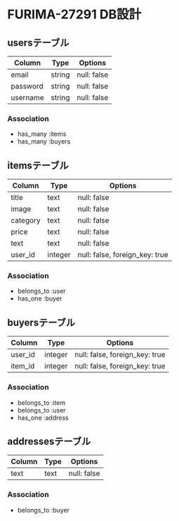 # FURIMA-27291 DB設計
## usersテーブル
|Column|Type|Options|
|------|----|-------|
|email|string|null: false|
|password|string|null: false|
|username|string|null: false|
### Association
- has_many :items
- has_many :buyers

## itemsテーブル
|Column|Type|Options|
|------|----|-------|
|title|text|null: false|
|image|text|null: false|
|category|text|null: false|
|price|text|null: false|
|text|text|null: false|
|user_id|integer|null: false, foreign_key: true|
### Association
- belongs_to :user
- has_one :buyer

## buyersテーブル
|Column|Type|Options|
|------|----|-------|
|user_id|integer|null: false, foreign_key: true|
|item_id|integer|null: false, foreign_key: true|
### Association
- belongs_to :item
- belongs_to :user
- has_one :address

## addressesテーブル
|Column|Type|Options|
|------|----|-------|
|text|text|null: false|
### Association
- belongs_to :buyer
